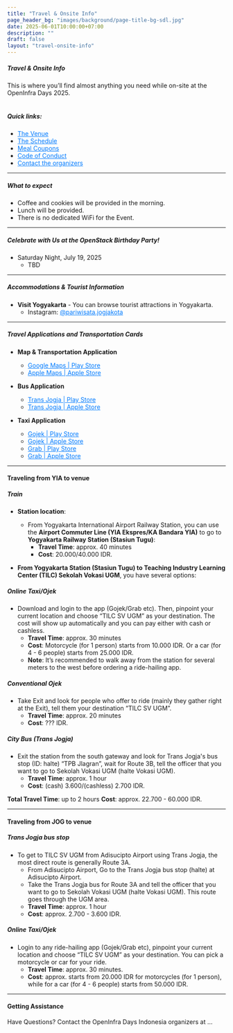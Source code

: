```yaml
---
title: "Travel & Onsite Info"
page_header_bg: "images/background/page-title-bg-sdl.jpg"
date: 2025-06-01T10:00:00+07:00
description: ""
draft: false
layout: "travel-onsite-info"
---
```

##### Travel & Onsite Info
This is where you’ll find almost anything you need while on-site at the OpenInfra Days 2025.
<br/><br/>

##### Quick links:
- <a href="https://g.co/kgs/3m57FZ3" style="color: #007BFF;">The Venue</a>
- <a href="https://2025.openinfra.id/schedule/" style="color: #007BFF;">The Schedule</a>
- <a href="" style="color: #007BFF;">Meal Coupons</a>
- <a href="" style="color: #007BFF;">Code of Conduct</a>
- <a href="https://2025.openinfra.id/contact/" style="color: #007BFF;">Contact the organizers</a>

--------
##### What to expect

- Coffee and cookies will be provided in the morning.
- Lunch will be provided.
- There is no dedicated WiFi for the Event.

---------

##### Celebrate with Us at the OpenStack Birthday Party!

- Saturday Night, July 19, 2025
  - TBD

--------
##### Accommodations & Tourist Information

- **Visit Yogyakarta** - You can browse tourist attractions in Yogyakarta.
  - Instagram: <a href=https://www.instagram.com/pariwisata.jogjakota/ style="color: #007BFF;">@pariwisata.jogjakota</a>
--------

##### Travel Applications and Transportation Cards
- **Map & Transportation Application**
  - <a href="https://play.google.com/store/apps/details?id=com.google.android.apps.maps" style="color: #007BFF;">Google Maps | Play Store</a>
  - <a href="https://apps.apple.com/us/app/apple-maps/id915056324" style="color: #007BFF;">Apple Maps | Apple Store</a>

- **Bus Application**
  - <a href="https://play.google.com/store/apps/details?id=com.transjogja" style="color: #007BFF;">Trans Jogja | Play Store</a>
  - <a href=https://apps.apple.com/us/app/trans-jogja/id1055565924 style="color: #007BFF;">Trans Jogja | Apple Store</a>

- **Taxi Application**
  - <a href="https://play.google.com/store/apps/details?id=com.gojek.app" style="color: #007BFF;">Gojek | Play Store</a>
  - <a href="https://apps.apple.com/id/app/gojek/id968479356" style="color: #007BFF;">Gojek | Apple Store</a>
  - <a href="https://play.google.com/store/apps/details?id=com.grabtaxi.driver" style="color: #007BFF;">Grab | Play Store</a>
  - <a href="https://apps.apple.com/id/app/grab-hitch/id647830828" style="color: #007BFF;">Grab | Apple Store</a>

----------

#### Traveling from YIA to venue

##### Train
- **Station location**: 
  - From Yogyakarta International Airport Railway Station, you can use the **Airport Commuter Line (YIA Ekspres/KA Bandara YIA)** to go to **Yogyakarta Railway Station (Stasiun Tugu)**:
    - **Travel Time**: approx. 40 minutes
    - **Cost**: 20.000/40.000 IDR.

- **From Yogyakarta Station (Stasiun Tugu) to Teaching Industry Learning Center (TILC) Sekolah Vokasi UGM**, you have several options:

##### Online Taxi/Ojek
- Download and login to the app (Gojek/Grab etc). Then, pinpoint your current location and choose “TILC SV UGM” as your destination. The cost will show up automatically and you can pay either with cash or cashless.
  - **Travel Time**: approx. 30 minutes
  - **Cost**: Motorcycle (for 1 person) starts from 10.000 IDR. Or a car (for 4 - 6 people) starts from 25.000 IDR.
  - **Note**: It’s recommended to walk away from the station for several meters to the west before ordering a ride-hailing app.

##### Conventional Ojek
- Take Exit and look for people who offer to ride (mainly they gather right at the Exit), tell them your destination “TILC SV UGM”.
  - **Travel Time**: approx. 20 minutes
  - **Cost**: ??? IDR.

##### City Bus (Trans Jogja)
- Exit the station from the south gateway and look for Trans Jogja's bus stop (ID: halte) “TPB Jlagran”, wait for Route 3B, tell the officer that you want to go to Sekolah Vokasi UGM (halte Vokasi UGM).
  - **Travel Time**: approx. 1 hour
  - **Cost**: (cash) 3.600/(cashless) 2.700 IDR.

**Total Travel Time**: up to 2 hours
**Cost**: approx. 22.700 - 60.000 IDR.

------------
#### Traveling from JOG to venue

##### Trans Jogja bus stop
- To get to TILC SV UGM from Adisucipto Airport using Trans Jogja, the most direct route is generally Route 3A.
  - From Adisucipto Airport, Go to the Trans Jogja bus stop (halte) at Adisucipto Airport.
  - Take the Trans Jogja bus for Route 3A and tell the officer that you want to go to Sekolah Vokasi UGM (halte Vokasi UGM). This route goes through the UGM area.
  - **Travel Time**: approx. 1 hour
  - **Cost**: approx. 2.700 - 3.600 IDR.

##### Online Taxi/Ojek
- Login to any ride-hailing app (Gojek/Grab etc), pinpoint your current location and choose “TILC SV UGM” as your destination. You can pick a motorcycle or car for your ride.
  - **Travel Time**: approx. 30 minutes.
  - **Cost**: approx. starts from 20.000 IDR for motorcycles (for 1 person), while for a car (for 4 - 6 people) starts from 50.000 IDR.

------------
#### Getting Assistance
Have Questions? Contact the OpenInfra Days Indonesia organizers at …
